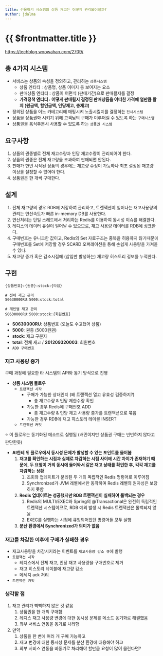 ```yaml
---
title: 선물하기 시스템의 상품 재고는 어떻게 관리되어질까?
author: jdalma
---
```


# {{ $frontmatter.title }}

https://techblog.woowahan.com/2709/

## 총 4가지 시스템

- 서비스는 상품의 속성을 정의하고, 관리하는 `상품시스템`
  - 상품 엔티티 : 상품명, 상품 이미지 등 보여지는 요소
  - 판매상품 엔티티 : 상품이 어떤식 (판매기간)으로 판매될지를 결정
  - **가격정책 엔티티 : 어떻게 판매될지 결정된 판매상품을 어떠한 가격에 얼만큼 팔지 (원금액, 할인금액, 인당재고, 총재고)**
- 정의된 상품을 어느 카테고리에 매핑시켜 노출시킬지를 결정하는 `전시시스템`
- 상품을 상품권화 시키기 위해 고객님의 구매가 이루어질 수 있도록 하는 `구매시스템`
- 상품권을 음식주문시 사용할 수 있도록 하는 `상품권 시스템`

## 요구사항

1. 상품의 권종별로 전체 재고수량과 인당 재고수량이 관리되어야 한다.
2. 상품의 권종은 전체 재고량을 초과하여 판매되면 안된다.
3. 판매가 한번 시작된 상품의 경우에는 재고량 수정이 가능하나 최초 설정된 재고량 이상을 설정할 수 없어야 한다.
4. 상품권은 한 개씩 구매한다.

## 설계

1. 전체 재고량의 경우 RDB에 저장하여 관리하고, 트랜잭션이 일어나는 재고사용량의 관리는 연산속도가 빠른 in-memory DB를 사용한다.
2. 연산처리는 단일 스레드에서 처리하는 Redis를 이용하여 동시성 이슈를 해결한다.
3. 레디스의 데이터 유실이 일어날 수 있으므로, 재고 사용량 데이터를 RDB에 싱크한다.
4. 구매번호는 유니크한 값이고, Redis의 Set 자료구조는 중복을 허용하지 않기때문에 구매번호를 Set에 저장할 경우 SCARD 오퍼레이션을 통해 손쉽게 사용량을 가져올 수 있다.
5. 재고량 증가 혹은 감소시점에 (삽입만 발생하는) 재고량 히스토리 정보를 누적한다.

## 구현

`{상품번호}:{권종}:stock:{타입}`

```
# 전체 재고 관리
S0630000RU:5000:stock:total

# 개인별 재고 관리
S0630000RU:5000:stock:{회원번호}
```

- **S0630000RU**: 상품번호 (오늘도 수고했어 상품)
- **5000**: 권종 (5000원권)
- **stock**: 재고 구분자
- **total**: 전체 재고 / **201209320003**: 회원번호
- `ADD 구매번호`

### 재고 사용량 증가

구매 과정에 필요한 타 시스템의 API와 동기 방식으로 진행

- **상품 시스템 플로우**
  - `트랜잭션 시작`
    - 구매가 가능한 상태인지 (왜 트랜잭션 열고 유효성 검증하지?)
      - 총 재고수량 & 인당 제한수량 확인
    - 가능한 경우 Redis에 구매번호 ADD
      - 총 재고수량 & 인당 재고 사용량 증가를 트랜잭션으로 묶음
    - 가능한 경우 RDB에 재고 히스토리 테이블 INSERT
  - `트랜잭션 커밋`

⭐️ 이 플로우는 동기화된 메소드로 실행됨 (배민이지만 상품권 구매는 빈번하지 않다고 판단한듯)

- **AI한테 위 플로우에서 동시성 문제가 발생할 수 있는 포인트를 물어봄**
  1. **재고를 확인하는 시점과 실제로 차감하는 시점 사이에 시간 차이가 존재하기 때문에, 두 요청이 거의 동시에 들어와서 같은 재고 상태를 확인한 후, 각각 재고를 차감하는 상황**
     1. 조회와 업데이트가 분리된 두 개의 독립적인 Redis 명령어로 이루어짐
     2. Synchronized가 JVM 레벨에서만 동작하여 Redis 레벨의 원자성은 보장하지 못함
  2. **Redis 업데이트는 성공했지만 RDB 트랜잭션이 실패하여 롤백되는 경우**
     1. Redis의 MULTI/EXEC와 Spring의 @Transactional은 완전히 독립적인 트랜잭션 시스템이므로, RDB 예외 발생 시 Redis 트랜잭션은 롤백되지 않음
     2. EXEC를 실행하는 시점에 큐잉되어있던 명령어들 모두 실행
  3. **분산 환경에서 Synchronized가 의미가 없음**

### 재고를 차감한 이후에 구매가 실패한 경우

- 재고사용량을 차감시키라는 이벤트를 `재고사용량 감소 큐`에 발행
- `트랜잭션 시작`
  - 레디스에서 전체 재고, 인당 재고 사용량을 구매번호로 제거
  - 재고 히스토리 테이블에 재고량 감소
  - 메세지 ack 처리
- `트랜잭션 커밋`

### 생각할 점

1. 재고 관리가 빡빡하지 않은 것 같음
   1. 상품권을 한 개씩 구매함
   2. 레디스 재고 사용량 변경에 대한 동시성 문제를 메소드 동기화로 해결했음
   3. 외부 서비스 연동을 동기로 처리함
2. 만약
   1. 상품을 한 번에 여러 개 구매 가능하고
   2. 재고 변경에 대한 동시성 문제를 분산 환경에 대응해야 하고
   3. 외부 서비스 연동을 비동기로 처리해야 할만큼 요청이 많이 몰린다면?

